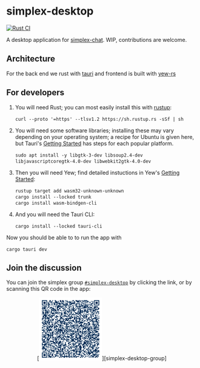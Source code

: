 # simplex-desktop

[![Rust CI](https://github.com/sshine/simplex-desktop/actions/workflows/main.yml/badge.svg)](https://github.com/sshine/simplex-desktop/actions)

A desktop application for [simplex-chat](https://simplex.chat). WIP, contributions are welcome.

## Architecture

For the back end we rust with [tauri](https://tauri.app) and frontend is built with [yew-rs](https://yew.rs)

## For developers

1. You will need Rust; you can most easily install this with [rustup][rustup]:
    ```shell
    curl --proto '=https' --tlsv1.2 https://sh.rustup.rs -sSf | sh
    ```
1. You will need some software libraries; installing these may vary depending on your operating
   system; a recipe for Ubuntu is given here, but Tauri's [Getting Started][tauri-getting-started]
   has steps for each popular platform.
   ```shell
   sudo apt install -y libgtk-3-dev libsoup2.4-dev libjavascriptcoregtk-4.0-dev libwebkit2gtk-4.0-dev
   ```
2. Then you will need Yew; find detailed instuctions in Yew's [Getting Started][yew-getting-started]:
    ```shell
    rustup target add wasm32-unknown-unknown
    cargo install --locked trunk
    cargo install wasm-bindgen-cli
    ```
3. And you will need the Tauri CLI:
    ```shell
    cargo install --locked tauri-cli
    ```

Now you should be able to to run the app with
```shell
cargo tauri dev
```

[tauri-getting-started]: https://tauri.app/v1/guides/getting-started/prerequisites#installing
[yew-getting-started]: https://yew.rs/docs/getting-started/introduction
[rustup]: https://rustup.rs/

## Join the discussion

You can join the simplex group [`#simplex-desktop`][simplex-desktop-group] by clicking the link, or by scanning this QR code in the app:

<div align="center">
  [<img src="img/simplex-desktop-group-qr.png" alt="#simplex-desktop" width="33%">][simplex-desktop-group]
</div>

[simplex-desktop-group]: https://simplex.chat/contact#/?v=1-2&smp=smp%3A%2F%2FSkIkI6EPd2D63F4xFKfHk7I1UGZVNn6k1QWZ5rcyr6w%3D%40smp9.simplex.im%2FB_usnNovum0Jm125FYrsWfQQcxSjuLHd%23%2F%3Fv%3D1-2%26dh%3DMCowBQYDK2VuAyEAVX4l3f9oqnGb_Ebj8bCiYKgCVb5MHc-EYsM54IMSB3I%253D%26srv%3Djssqzccmrcws6bhmn77vgmhfjmhwlyr3u7puw4erkyoosywgl67slqqd.onion&data=%7B%22type%22%3A%22group%22%2C%22groupLinkId%22%3A%22ILhMYy-DR6l5KK3dfrpx9Q%3D%3D%22%7D